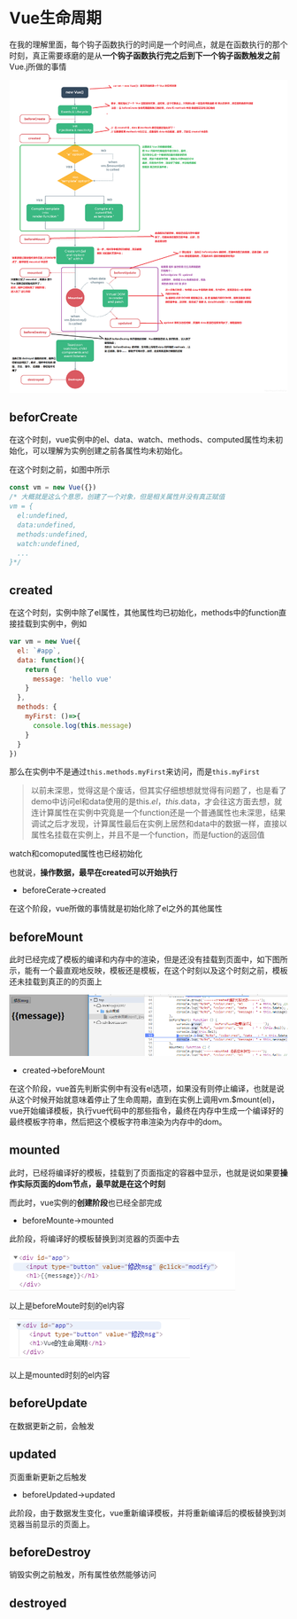 # Vue生命周期

在我的理解里面，每个钩子函数执行的时间是一个时间点，就是在函数执行的那个时刻，真正需要琢磨的是从**一个钩子函数执行完之后到下一个钩子函数触发之前**Vue.j所做的事情

![vue生命周期](./assets/vue生命周期.png)

## beforCreate

在这个时刻，vue实例中的el、data、watch、methods、computed属性均未初始化，可以理解为实例创建之前各属性均未初始化。

在这个时刻之前，如图中所示

```js
const vm = new Vue({})
/* 大概就是这么个意思，创建了一个对象，但是相关属性并没有真正赋值
vm = {
  el:undefined,
  data:undefined,
  methods:undefined,
  watch:undefined,
  ...
}*/
```

## created

在这个时刻，实例中除了el属性，其他属性均已初始化，methods中的function直接挂载到实例中，例如

```js
var vm = new Vue({
  el: `#app`,
  data: function(){
    return {
      message: 'hello vue'
    }
  },
  methods: {
    myFirst: ()=>{
      console.log(this.message)
    }
  }
})
```

那么在实例中不是通过`this.methods.myFirst`来访问，而是`this.myFirst`

> 以前未深思，觉得这是个废话，但其实仔细想想就觉得有问题了，也是看了demo中访问el和data使用的是this.$el，this.$data，才会往这方面去想，就连计算属性在实例中究竟是一个function还是一个普通属性也未深思，结果调试之后才发现，计算属性最后在实例上居然和data中的数据一样，直接以属性名挂载在实例上，并且不是一个function，而是fuction的返回值

watch和comoputed属性也已经初始化

也就说，**操作数据，最早在created可以开始执行**

- beforeCerate->created

在这个阶段，vue所做的事情就是初始化除了el之外的其他属性

## beforeMount

此时已经完成了模板的编译和内存中的渲染，但是还没有挂载到页面中，如下图所示，能有一个最直观地反映，模板还是模板，在这个时刻以及这个时刻之前，模板还未挂载到真正的的页面上

![1568167527135](assets/1568167527135.png)

- created->beforeMount

在这个阶段，vue首先判断实例中有没有el选项，如果没有则停止编译，也就是说从这个时候开始就意味着停止了生命周期，直到在实例上调用vm.$mount(el)，vue开始编译模板，执行vue代码中的那些指令，最终在内存中生成一个编译好的最终模板字符串，然后把这个模板字符串渲染为内存中的dom。

## mounted

此时，已经将编译好的模板，挂载到了页面指定的容器中显示，也就是说如果要**操作实际页面的dom节点，最早就是在这个时刻**

而此时，vue实例的**创建阶段**也已经全部完成

- beforeMounte->mounted

此阶段，将编译好的模板替换到浏览器的页面中去

![1568172262504](assets/1568172262504.png)

以上是beforeMoute时刻的el内容

![1568172306249](assets/1568172306249.png)

以上是mounted时刻的el内容

## beforeUpdate

在数据更新之前，会触发

## updated

页面重新更新之后触发

- beforeUpdated->updated

此阶段，由于数据发生变化，vue重新编译模板，并将重新编译后的模板替换到浏览器当前显示的页面上。

## beforeDestroy

销毁实例之前触发，所有属性依然能够访问

## destroyed


